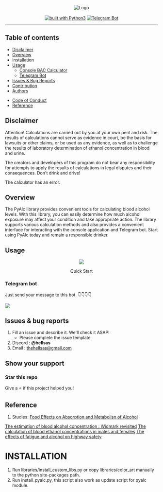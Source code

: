 
<div align="center">
<img src="https://github.com/HellSAS/PyAlc/blob/work2/otherfile/banner.png" alt="Logo">
<br/>
<br/>
<a href="https://www.python.org/"><img src="https://img.shields.io/badge/built%20with-Python3-green.svg" alt="built with Python3"></a>
<a href="https://t.me/Testing1112Bot" target="__blank"><img src="https://img.shields.io/badge/Telegram-Bot-red.svg" alt="Telegram Bot"></a>
<!--<a href="https://discord.com/invite/FAAyq3QJqP"><img src="https://img.shields.io/discord/897532566301724722.svg" alt="Discord Channel"></a> -->
</div> 
	
----------
## Table of contents		
   * [Disclaimer](https://github.com/HellSAS/PyAlc#disclaimer])		
   * [Overview](https://github.com/HellSAS/PyAlc#overview)
   * [Installation](https://github.com/HellSAS/PyAlc/blob/master/INSTALL.md)
   * [Usage](https://github.com/HellSAS/PyAlc#usage)
       * [Console BAC Calculator](https://github.com/HellSAS/PyAlc/tree/master/ConsoleAlcoPy)
   	   * [Telegram Bot](https://t.me/Testing1112Bot)
   * [Issues & Bug Reports](https://github.com/HellSAS/PyAlc#issues--bug-reports)
   * [Contribution](https://github.com/HellSAS/PyAlc/blob/master/.github/CONTRIBUTING.md)
   * [Authors](https://github.com/HellSAS/PyAlc/blob/master/AUTHORS.md)
   <!--* [License](https://github.com/sepandhaghighi/art/blob/master/LICENSE) -->
   <!--* [Show Your Support](https://github.com/sepandhaghighi/art#show-your-support) -->
   <!--* [Changelog](https://github.com/sepandhaghighi/art/blob/master/CHANGELOG.md)-->
   * [Code of Conduct](https://github.com/sepandhaghighi/art/blob/master/.github/CODE_OF_CONDUCT.md)
   * [Reference](https://github.com/HellSAS/PyAlc#reference)

## Disclaimer
Attention! Calculations are carried out by you at your own peril and risk. The results of calculations cannot serve as evidence in court, be the basis for lawsuits or other claims, or be used as any evidence, as well as to challenge the results of laboratory determination of ethanol concentration in blood and urine.

The creators and developers of this program do not bear any responsibility for attempts to apply the results of calculations in legal disputes and their consequences. Don't drink and drive!

The calculator has an error.
## Overview	
The PyAlc library provides convenient tools for calculating blood alcohol levels. With this library, you can easily determine how much alcohol exposure may affect your condition and take appropriate action. The library supports various calculation methods and also provides a convenient interface for interacting with the console application and Telegram bot. Start using PyAlc today and remain a responsible drinker.


<!--
<table>
	<!--
	<tr align="center"> 
		<td>Open Hub</td>
		<td><a href="https://www.openhub.net/p/artlib"><img src="https://www.openhub.net/p/artlib/widgets/project_thin_badge.gif"></a></td>	
	</tr>
	<tr align="center">
		<td>PyPI Counter</td>
		<td><a href="http://pepy.tech/project/art"><img src="http://pepy.tech/badge/art"></a></td>
	</tr>
	
	<tr align="center">
		<td>Github Stars</td>
		<td><a href="https://github.com/sepandhaghighi/art"><img src="https://img.shields.io/github/stars/sepandhaghighi/art.svg?style=social&label=Stars"></a></td>
	</tr>
	<tr align="center">
		<td>Font Counter</td>
		<td id="font_counter">652</td>
	</tr>
	<tr align="center">
		<td>1-Line-Art Counter</td>
		<td id="art_counter">710</td>
	</tr>
    <tr align="center">
		<td>Decor Counter</td>
		<td id="decor_counter">218</td>
	</tr>
</table>



<table>
	<tr> 
		<td align="center">Branch</td>
		<td align="center">master</td>	
		<td align="center">dev</td>	
	</tr>
	<tr>
		<td align="center">CI</td>
		<td align="center"><img src="https://github.com/sepandhaghighi/art/workflows/CI/badge.svg?branch=master"></td>
		<td align="center"><img src="https://github.com/sepandhaghighi/art/workflows/CI/badge.svg?branch=dev"></td>
	</tr>
</table>

<table>
	<tr> 
		<td align="center">Code Quality</td>
		<td align="center"><a class="badge-align" href="https://www.codacy.com/app/sepand-haghighi/art?utm_source=github.com&amp;utm_medium=referral&amp;utm_content=sepandhaghighi/art&amp;utm_campaign=Badge_Grade"><img src="https://api.codacy.com/project/badge/Grade/405020450bc94088ad1450461831a587"/></a></td>	
		<td align="center"><a href="https://codebeat.co/projects/github-com-sepandhaghighi-art-dev"><img alt="codebeat badge" src="https://codebeat.co/badges/90e77325-a046-4cc5-9c3e-646c011a5b72" /></a></td>	
		<td align="center"><a href="https://www.codefactor.io/repository/github/sepandhaghighi/art"><img src="https://www.codefactor.io/repository/github/sepandhaghighi/art/badge" alt="CodeFactor" /></a></td>
	</tr>
</table>

    -->

## Usage

<div align="center">

<img src="https://github.com/HellSAS/PyAlc/blob/work2/otherfile/ConsoleAlcoPyGif.gif">
<p>Quick Start</p>

</div>				


### Telegram bot			

Just send your message to this bot. 👇👇👇👇		

<a href="https://t.me/Testing1112Bot" target="__blank"><img src="https://img.shields.io/badge/Telegram-Bot1-red.svg"></a>			



## Issues & bug reports			

1. Fill an issue and describe it. We'll check it ASAP!
    - Please complete the issue template
2. Discord : **@hellsas**
3. Email : [thehellsas@gmail.com](mailto:thehellsas@gmail.com "thehellsas@gmail.com")


## Show your support
								
<h3>Star this repo</h3>					

Give a ⭐️ if this project helped you!

## Reference
1. Studies:
[Food Effects on Absorption and Metabolisn of Alcohol](https://pubmed.ncbi.nlm.nih.gov/979272/)

[The estimation of blood alcohol concentration : Widmark revisited](https://pubmed.ncbi.nlm.nih.gov/25868887/)
[The calculation of blood ethanol concentrations in males and females](https://pubmed.ncbi.nlm.nih.gov/11197633/)
[The effects of fatigue and alcohol on highway safety](https://rosap.ntl.bts.gov/view/dot/1285)



<!--
<h3>Donate to our project</h3>	

If you do like our project and we hope that you do, can you please support us? Our project is not and is never going to be working for profit. We need the money just so we can continue doing what we do ;-) .			

<a href="https://www.ascii-art.site/#support" target="_blank"><img src="https://github.com/sepandhaghighi/art/raw/master/otherfile/donate-button.png" height="90px" width="270px" alt="Art Donation"></a>

<h3>Become a sponsor to ART</h3>

* Contact us at the email first	

<h4>Corporate sponsor</h4>

- **$250** a month
- Your company's logo can be featured on **Readme**
- Intended for small companies


<h4>Mega corporate sponsor</h4>

- **$500** a month
- Your company's logo can be featured on **Readme** and **Website**
- Intended for medium-sized companies

-->

# INSTALLATION 

1. Run libraries/install_custom_libs.py or copy libraries/color_art manually to the python site-packages path.
2. Run install_pyalc.py, this script also work as update script for pyalc module.

